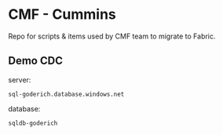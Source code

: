 # CMF - Cummins

Repo for scripts & items used by CMF team to migrate to Fabric. 

## Demo CDC
server: 
```
sql-goderich.database.windows.net
```

database: 
```
sqldb-goderich
```
